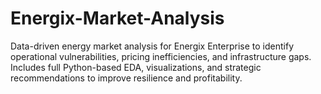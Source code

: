 # Energix-Market-Analysis
Data-driven energy market analysis for Energix Enterprise to identify operational vulnerabilities, pricing inefficiencies, and infrastructure gaps. Includes full Python-based EDA, visualizations, and strategic recommendations to improve resilience and profitability.
